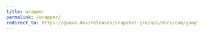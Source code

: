 ```yaml
---
title: wrapper
permalink: /wrapper/
redirect_to: https://guava.dev/releases/snapshot-jre/api/docs/com/google/common/base/Equivalence.Wrapper.html
---
```

